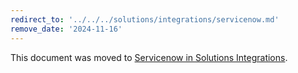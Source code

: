 ```yaml
---
redirect_to: '../../../solutions/integrations/servicenow.md'
remove_date: '2024-11-16'
---
```


This document was moved to [Servicenow in Solutions Integrations](../../../solutions/integrations/servicenow.md).

<!-- This redirect file can be deleted after <2024-11-16>. -->
<!-- Redirects that point to other docs in the same project expire in three months. -->
<!-- Redirects that point to docs in a different project or site (for example, link is not relative and starts with `https:`) expire in one year. -->
<!-- Before deletion, see: https://docs.gitlab.com/ee/development/documentation/redirects.html -->
